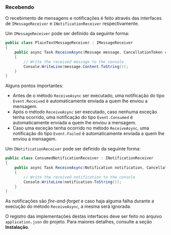 ### Recebendo

O recebimento de mensagens e notificações é feito através das interfaces de `IMessageReceiver` e `INotificationReceiver` respectivamente.

Um `IMessageReceiver` pode ser definido da seguinte forma:

```csharp
public class PlainTextMessageReceiver : IMessageReceiver
{
    public async Task ReceiveAsync(Message message, CancellationToken cancellationToken)
    {
        // Write the received message to the console
        Console.WriteLine(message.Content.ToString());
    }
}
```

Alguns pontos importantes:

- Antes de o método `ReceiveAsync` ser executado, uma notificação do tipo `Event.Received` é automaticamente enviada a quem lhe enviou a mensagem.
- Após o método `ReceiveAsync` ser executado, caso nenhuma exceção tenha ocorrido, uma notificação do tipo `Event.Consumed` é automaticamente enviada a quem lhe enviou a mensagem.
- Caso uma exceção tenha ocorrido no método `ReceiveAsync`, uma notificação do tipo `Event.Failed` é automaticamente enviada a quem lhe enviou a mensagem.

Um `INotificationReceiver` pode ser definido da seguinte forma:

```csharp
public class ConsumedNotificationReceiver : INotificationReceiver
{
    public async Task ReceiveAsync(Notification notification, CancellationToken cancellationToken)
    {
        // Write the received notification to the console
        Console.WriteLine(notification.ToString());
    }
}
```

As notificações são *fire-and-forget* e caso haja alguma falha durante a execução do método `ReceiveAsync`, a mesma será ignorada.

O registro das implementações destas interfaces deve ser feito no arquivo `application.json` do projeto. Para maiores detalhes, consulte a seção **Instalação**.

